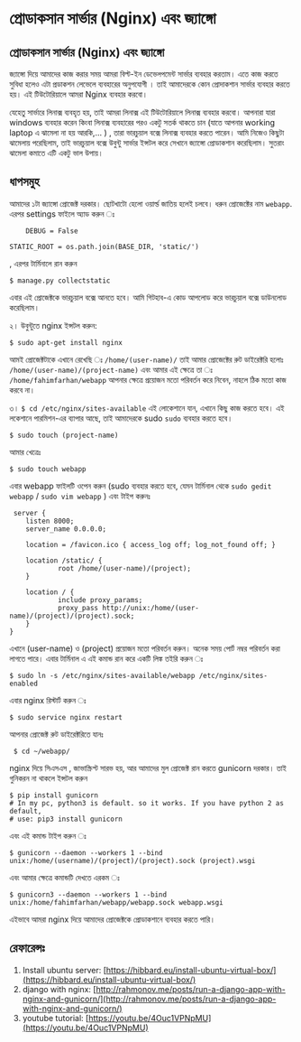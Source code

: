 # প্রোডাকসান সার্ভার \(Nginx\) এবং জ্যাঙ্গো

## প্রোডাকসান সার্ভার \(Nginx\) এবং জ্যাঙ্গো

জ্যাঙ্গো দিয়ে আমাদের কাজ করার সময় আমরা বিল্ট-ইন ডেভেলপমেন্ট সার্ভার ব্যবহার করতাম। এতে কাজ করতে সুবিধা হলেও এটা প্রডাকশন লেভেলে ব্যবহারের অনুপযোগী । তাই আমাদেরকে কোন প্রোদাকশান সার্ভার ব্যবহার করতে হয়। এই টিউটোরিয়ালে আমরা Nginx ব্যবহার করবো।

যেহেতু সার্ভারে লিনাক্স ব্যবহৃত হয়, তাই আমরা লিনাক্স এই টিউটোরিয়ালে লিনাক্স ব্যবহার করবো। আপনারা যারা windows ব্যবহার করেন কিংবা লিনাক্স ব্যবহারের পরও একটু সতর্ক থাকতে চান \(যাতে আপনার working laptop এ ঝামেলা না হয় আরকি,... \) , তারা ভারচুয়াল বক্সে লিনাক্স ব্যবহার করতে পারেন। আমি নিজেও কিছুটা ঝামেলায় পরেছিলাম, তাই ভারচুয়াল বক্সে উবুন্টু সার্ভার ইন্সটল করে সেখানে জ্যাঙ্গো প্রোডাকশান করেছিলাম। সুতরাং ঝামেলা কমাতে এটি একটু ভাল উপায়।

## ধাপসমুহ

আমাদের ১টা জ্যাঙ্গো প্রোজেক্ট দরকার। ছোটখাটো হেলো ওয়ার্ল্ড জাতিয় হলেই চলবে। ধরুন প্রোজেক্টের নাম `webapp`. এরপর settings ফাইলে অ্যাড করুন ঃ

```text
    DEBUG = False
```

```text
STATIC_ROOT = os.path.join(BASE_DIR, 'static/')
```

, এরপর টার্মিনালে রান করুন

```text
$ manage.py collectstatic
```

এবার এই প্রোজেক্টকে ভারচুয়াল বক্সে আনতে হবে। আমি গিটহাব-এ কোড আপলোড করে ভারচুয়াল বক্সে ডাউনলোড করেছিলাম।

২। উবুন্টুতে nginx ইন্সটল করুন:

```text
$ sudo apt-get install nginx
```

আমই প্রোজেক্টটাকে এখানে রেখেছি ঃ `/home/(user-name)/` তাই আমার প্রোজেক্টের রুট ডাইরেক্টরি হলোঃ `/home/(user-name)/(project-name)` এবং আমার এই ক্ষেত্রে তা ঃ `/home/fahimfarhan/webapp` আপনার ক্ষেত্রে প্রয়োজন মতো পরিবর্তন করে নিবেন, নাহলে ঠিক মতো কাজ করবে না।

৩। `$ cd /etc/nginx/sites-available` এই লোকেশানে যান, এখানে কিছু কাজ করতে হবে। এই লকেশানে পারমিশন-এর ব্যাপার আছে, তাই আমাদেরকে sudo `sudo` ব্যবহার করতে হবে।

```text
$ sudo touch (project-name)
```

আমার খেত্রেঃ

```text
$ sudo touch webapp
```

এবার webapp ফাইলটি ওপেন করুন \(sudo ব্যবহার করতে হবে, যেমন টার্মিনাল থেকে `sudo gedit webapp` / `sudo vim webapp` \) এবং টাইপ করুনঃ

```text
 server {
    listen 8000;
    server_name 0.0.0.0;

    location = /favicon.ico { access_log off; log_not_found off; }

    location /static/ {
            root /home/(user-name)/(project);
    }

    location / {
            include proxy_params;
            proxy_pass http://unix:/home/(user-name)/(project)/(project).sock;
    }
}
```

এখানে \(user-name\) ও \(project\) প্রয়োজন মতো পরিবর্তন করুন। অনেক সময় পোর্ট নম্বর পরিবর্তন করা লাগতে পারে। এবার টার্মিনাল এ এই কমান্ড রান করে একটি লিঙ্ক তইরি করুন ঃ

```text
$ sudo ln -s /etc/nginx/sites-available/webapp /etc/nginx/sites-enabled
```

এবার nginx রিস্টার্ট করুন ঃ

```text
$ sudo service nginx restart
```

আপনার প্রোজেক্ট রুট ডাইরেক্টরিতে যানঃ

```text
 $ cd ~/webapp/
```

nginx দিয়ে সিএসএস , জাভাস্ক্রিপ্ট সারভ হয়, আর আমাদের মুল প্রোজেক্ট রান করতে gunicorn দরকার। তাই গুনিকরন না থাকলে ইন্সটল করুন

```text
$ pip install gunicorn 
# In my pc, python3 is default. so it works. If you have python 2 as default,
# use: pip3 install gunicorn
```

এবং এই কমান্ড টাইপ করুন ঃ

```text
$ gunicorn --daemon --workers 1 --bind unix:/home/(username)/(project)/(project).sock (project).wsgi
```

এবং আমার ক্ষেত্রে কমান্ডটি দেখতে এরকম ঃ

```text
$ gunicorn3 --daemon --workers 1 --bind unix:/home/fahimfarhan/webapp/webapp.sock webapp.wsgi
```

এইভাবে আমরা nginx দিয়ে আমাদের প্রোজেক্টকে প্রোডাকশানে ব্যবহার করতে পারি।

## রেফারেন্সঃ

1. Install ubuntu server: [https://hibbard.eu/install-ubuntu-virtual-box/](https://hibbard.eu/install-ubuntu-virtual-box/)
2. django with nginx: [http://rahmonov.me/posts/run-a-django-app-with-nginx-and-gunicorn/](http://rahmonov.me/posts/run-a-django-app-with-nginx-and-gunicorn/)
3. youtube tutorial: [https://youtu.be/4Ouc1VPNpMU](https://youtu.be/4Ouc1VPNpMU)

